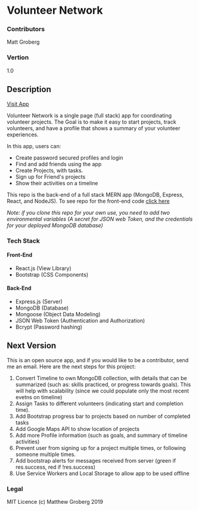 # Volunteer Network

### Contributors
Matt Groberg

### Vertion
1.0

## Description

[Visit App](https://volunteer-network.herokuapp.com/)

Volunteer Network is a single page (full stack) app for coordinating volunteer projects. The Goal is to make it easy to start projects, track volunteers, and have a profile that shows a summary of your volunteer experiences. 

In this app, users can:
* Create password secured profiles and login
* Find and add friends using the app
* Create Projects, with tasks.
* Sign up for Friend's projects
* Show their activities on a timeline


This repo is the back-end of a full stack MERN app (MongoDB, Express, React, and NodeJS). To see repo for the front-end code [click here](https://github.com/grobergm/volunteer-network)

_Note: if you clone this repo for your own use, you need to add two environmental variables (A secret for JSON web Token, and the credentials for your deployed MongoDB database)_

### Tech Stack

#### Front-End
* React.js (View Library)
* Bootstrap (CSS Components)

#### Back-End
* Express.js (Server)
* MongoDB (Database)
* Mongoose (Object Data Modeling)
* JSON Web Token (Authentication and Authorization)
* Bcrypt (Password hashing)

## Next Version
This is an open source app, and if you would like to be a contributor, send me an email. Here are the next steps for this project:

1. Convert Timeline to own MongoDB collection, with details that can be summarized (such as: skills practiced, or progress towards goals). This will help with scalability (since we could populate only the most recent evetns on timeline)
2. Assign Tasks to different volunteers (indicating start and completion time).
3. Add Bootstrap progress bar to projects based on number of completed tasks
4. Add Google Maps API to show location of projects
5. Add more Profile information (such as goals, and summary of timeline activities)
6. Prevent user from signing up for a project multiple times, or following someone multiple times.
7. Add bootstrap alerts for messages received from server (green if res.success, red if !res.success)
8. Use Service Workers and Local Storage to allow app to be used offline
### Legal
MIT Licence (c) Matthew Groberg 2019
